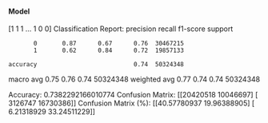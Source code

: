 #### Model
[1 1 1 ... 1 0 0]
Classification Report:
              precision    recall  f1-score   support

           0       0.87      0.67      0.76  30467215
           1       0.62      0.84      0.72  19857133

    accuracy                           0.74  50324348
   macro avg       0.75      0.76      0.74  50324348
weighted avg       0.77      0.74      0.74  50324348

Accuracy: 0.7382292166010774
Confusion Matrix:
[[20420518 10046697]
 [ 3126747 16730386]]
Confusion Matrix (%):
[[40.57780937 19.96388905]
 [ 6.21318929 33.24511229]]
